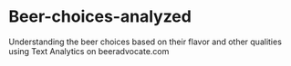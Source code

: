 # Beer-choices-analyzed
Understanding the beer choices based on their flavor and other qualities using Text Analytics on beeradvocate.com
